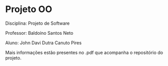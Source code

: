 # Projeto OO

Disciplina: Projeto de Software

Professor: Baldoíno Santos Neto

Aluno: John Davi Dutra Canuto Pires

Mais informações estão presentes no .pdf que acompanha o repositório do projeto.

